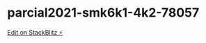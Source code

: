 # parcial2021-smk6k1-4k2-78057

[Edit on StackBlitz ⚡️](https://stackblitz.com/edit/parcial2021-smk6k1-4k2-78057)